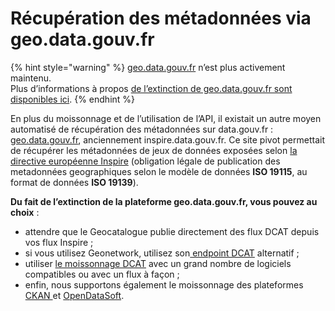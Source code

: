 # Récupération des métadonnées via geo.data.gouv.fr

{% hint style="warning" %}
[geo.data.gouv.fr](https://geo.data.gouv.fr/) n’est plus activement maintenu.\
Plus d’informations à propos [de l’extinction de geo.data.gouv.fr sont disponibles ici](https://www.data.gouv.fr/fr/posts/extinction-de-geo-data-gouv-fr/).
{% endhint %}

En plus du moissonnage et de l’utilisation de l’API, il existait un autre moyen automatisé de récupération des métadonnées sur data.gouv.fr : [geo.data.gouv.fr](https://geo.data.gouv.fr/), anciennement inspire.data.gouv.fr. Ce site pivot permettait de récupérer les métadonnées de jeux de données exposées selon [la directive européenne Inspire](https://inspire.ec.europa.eu/) (obligation légale de publication des metadonnées geographiques selon le modèle de données **ISO 19115**, au format de données **ISO 19139**).

**Du fait de l’extinction de la plateforme geo.data.gouv.fr, vous pouvez au choix** :

* attendre que le Geocatalogue publie directement des flux DCAT depuis vos flux Inspire ;&#x20;
* si vous utilisez Geonetwork, utilisez son[ endpoint DCAT](les-differents-types-de-moissonneurs.md) alternatif ;&#x20;
* utiliser [le moissonnage DCAT](les-differents-types-de-moissonneurs.md) avec un grand nombre de logiciels compatibles ou avec un flux à façon ;&#x20;
* enfin, nous supportons également le moissonnage des plateformes[ CKAN ](les-differents-types-de-moissonneurs.md)et [OpenDataSoft](les-differents-types-de-moissonneurs.md).
